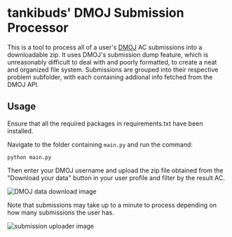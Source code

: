 # tankibuds' DMOJ Submission Processor

This is a tool to process all of a user's [DMOJ](https://dmoj.ca) AC submissions into a downloadable zip.
It uses DMOJ's submission dump feature, which is unreasonably difficult to deal with and poorly formatted, to create a neat and organized file system. Submissions are grouped into their respective problem subfolder, with each containing addional info fetched from the DMOJ API.

## Usage

Ensure that all the required packages in requirements.txt have been installed.

Navigate to the folder containing `main.py` and run the command:

`python main.py`

Then enter your DMOJ username and upload the zip file obtained from the "Download your data" button in your user profile and filter by the result AC.

![DMOJ data download image](https://media.discordapp.net/attachments/1091348803401023560/1195511876575035602/image.png?ex=65b44232&is=65a1cd32&hm=dc155592f69cf5d64a63d81a293750bb194b94e5901a564c195eaa741d62dbcc&=&format=webp&quality=lossless&width=1440&height=502)

Note that submissions may take up to a minute to process depending on how many submissions the user has.

![submission uploader image](https://cdn.discordapp.com/attachments/1091348803401023560/1195512816929603645/image.png?ex=65b44313&is=65a1ce13&hm=cfdcc3b4c978cb67a7f13d64537b6027e7c24f94983f3fe238b1f64e3532c8ef&)
